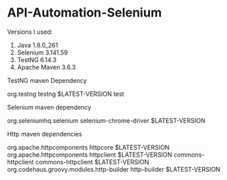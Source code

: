 # API-Automation-Selenium

Versions I used:

1. Java 1.8.0_261
2. Selenium 3.141.59
3. TestNG 6.14.3
4. Apache Maven 3.6.3


TestNG maven Dependency

<dependency>
    <groupId>org.testng</groupId>
    <artifactId>testng</artifactId>
    <version>$LATEST-VERSION</version>
    <scope>test</scope>
</dependency>


Selenium maven dependency

<dependency>
    <groupId>org.seleniumhq.selenium</groupId>
    <artifactId>selenium-chrome-driver</artifactId>
    <version>$LATEST-VERSION</version>
</dependency>


Http maven dependencies

<dependency>
    <groupId>org.apache.httpcomponents</groupId>
    <artifactId>httpcore</artifactId>
    <version>$LATEST-VERSION</version>
</dependency>
<dependency>
    <groupId>org.apache.httpcomponents</groupId>
    <artifactId>httpclient</artifactId>
    <version>$LATEST-VERSION</version>
</dependency>
<dependency>
    <groupId>commons-httpclient</groupId>
    <artifactId>commons-httpclient</artifactId>
    <version>$LATEST-VERSION</version>
</dependency>
<dependency>
    <groupId>org.codehaus.groovy.modules.http-builder</groupId>
    <artifactId>http-builder</artifactId>
    <version>$LATEST-VERSION</version>
</dependency>

        
